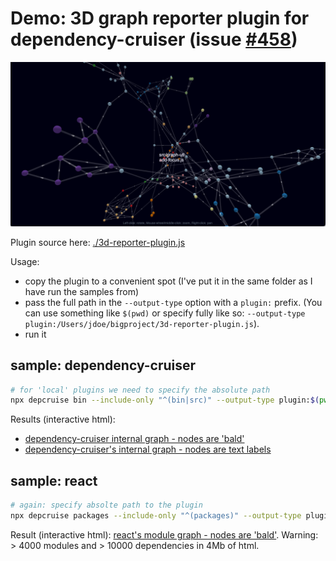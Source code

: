 # Demo: 3D graph reporter plugin for dependency-cruiser (issue [#458](https://github.com/sverweij/dependency-cruiser/issues/458))

[![dependency-cruiser's internal graph with bald nodes](./dependency-cruiser-bald-nodes.png)](./dependency-cruiser-bald-nodes.png)

Plugin source here: [./3d-reporter-plugin.js](./3d-reporter-plugin.js)

Usage:

- copy the plugin to a convenient spot (I've put it in the same folder as I have run the samples from)
- pass the full path in the `--output-type` option with a `plugin:` prefix. (You can use something like `$(pwd)` or specify fully like so: `--output-type plugin:/Users/jdoe/bigproject/3d-reporter-plugin.js`).
- run it

## sample: dependency-cruiser

```sh
# for 'local' plugins we need to specify the absolute path
npx depcruise bin --include-only "^(bin|src)" --output-type plugin:$(pwd)/3d-reporter-plugin.js > 3d-graph.html
```

Results (interactive html):

- [dependency-cruiser internal graph - nodes are 'bald'](./dependency-cruiser-src-bald-nodes.html)
- [dependency-cruiser's internal graph - nodes are text labels](./dependency-cruiser-src-text-nodes)

## sample: react

```sh
# again: specify absolte path to the plugin
npx depcruise packages --include-only "^(packages)" --output-type plugin:$(pwd)/3d-reporter-plugin.js > 3d-graph.html
```

Result (interactive html): [react's module graph - nodes are 'bald'](./react-packages-bald-nodes.html). Warning: > 4000 modules and > 10000 dependencies in 4Mb of html.
